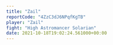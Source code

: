 ```yaml
---
title: "Zail"
reportCode: "4ZzC3dJ6NPqfKgTB"
player: "Zail"
fight: "High Astromancer Solarian"
date: 2021-10-18T19:02:24.561000+00:00
---
```

